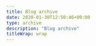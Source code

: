 ```yaml
---
title: Blog archive
date: 2020-01-30T12:50:46+09:00
type: archive
description: "Blog archive"
titleWrap: wrap
---
```

